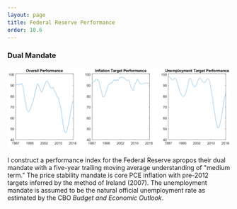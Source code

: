 ```yaml
---
layout: page
title: Federal Reserve Performance
order: 10.6
---
```


### Dual Mandate

![Dual Mandate Performance](applied_GMtoToday_abs_individual.png)

I construct a performance index for the Federal Reserve apropos their dual mandate
with a five-year trailing moving average understanding of "medium term." The price
stability mandate is core PCE inflation with pre-2012 targets inferred by the
method of Ireland (2007). The unemployment mandate is assumed to be the natural
official unemployment rate as estimated by the CBO *Budget and Economic Outlook*.
